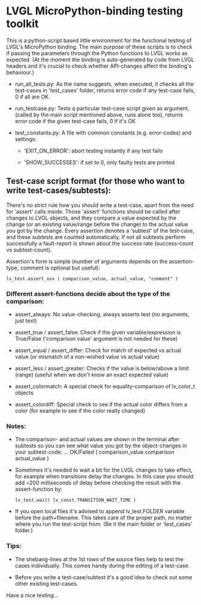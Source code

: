 
# LVGL MicroPython-binding testing toolkit


This is a python-script based little environment for the functional testing of LVGL's MicroPython binding. The main purpose of these scripts is to check if
passing the parameters through the Python functions to LVGL works as expected. (At the moment the binding is auto-generated by code from LVGL headers and it's crucial to check whether API-changes affect the binding's behaviour.)

- run_all_tests.py: As the name suggests, when executed, it checks all the test-cases in 'test_cases' folder, returns error code if any test-case fails, 0 if all are OK.

- run_testcase.py: Tests a particular test-case script given as argument, (called by the main script mentioned above, runs alone too), returns error code if the given test-case fails, 0 if it's OK

- test_constants.py: A file with common constants (e.g. error-codes) and settings:

  - 'EXIT_ON_ERROR': abort testing instantly if any test fails

  - 'SHOW_SUCCESSES': if set to 0, only faulty tests are printed


## Test-case script format (for those who want to write test-cases/subtests):

There's no strict rule how you should write a test-case, apart from the need for 'assert' calls inside. Those 'assert' functions should be called after changes to LVGL objects, and they compare a value expected by the change (or an existing value/range before the change) to the actual value you got by the change. Every assertion denotes a 'subtest' of the test-case, and these subtests are counted automatically. If not all subtests perform successfully a fault-report is shown about the success rate (success-count vs subtest-count).

Assertion's form is simple (number of arguments depends on the assertion-type, comment is optional but useful):

` lv_test.assert_xxx ( comparison_value, actual_value, "comment" ) `


### Different assert-functions decide about the type of the comparison:

- assert_always: No value-checking, always asserts test (no arguments, just text)

- assert_true / assert_false: Check if the given variable/expression is True/False ('comparison value' argument is not needed for these)

- assert_equal / assert_differ: Check for match of expected vs actual value (or mismatch of a non-wished value vs actual value)

- assert_less / assert_greater: Checks if the value is below/above a limit (range) (useful when we don't know an exact expected value)

- assert_colormatch: A special check for equality-comparison of lv_color_t objects

- assert_colordiff: Special check to see if the actual color differs from a color (for example to see if the color really changed)


### Notes:

- The comparison- and actual values are shown in the terminal after subtests so you can see what value you got by the object-changes in your subtest-code: ... OK/Failed  ( comparison_value  comparison  actual_value )

- Sometimes it's needed to wait a bit for the LVGL changes to take effect, for example when transitions delay the changes. In this case you should add ~200 milliseconds of delay before checking the result with the assert-function by:

    ` lv_test.wait( lv_const.TRANSITION_WAIT_TIME ) `

- If you open local files it's advised to append lv_test.FOLDER variable before the path+filename. This takes care of the proper path, no matter where you run the test-script from. (Be it the main folder or 'test_cases' folder.)


### Tips:

- The shebang-lines at the 1st rows of the source files help to test the cases individually. This comes handy during the editing of a test-case.

- Before you write a test-case/subtest it's a good idea to check out some other existing test-cases.


Have a nice testing...

